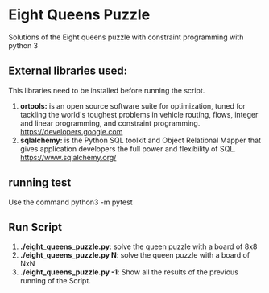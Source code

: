 # Eight Queens Puzzle
Solutions of the Eight queens puzzle with constraint programming with python 3

## External libraries used:
This libraries need to be installed before running the script.
1) **ortools:**  is an open source software suite for optimization, tuned for tackling the world's toughest problems in vehicle routing, flows, integer and linear programming, and constraint programming. https://developers.google.com
2) **sqlalchemy:**  is the Python SQL toolkit and Object Relational Mapper that gives application developers the full power and flexibility of SQL. https://www.sqlalchemy.org/

## running test
Use the command python3 -m pytest

## Run Script
1) **./eight_queens_puzzle.py**: solve the queen puzzle with a board of 8x8
2) **./eight_queens_puzzle.py N**: solve the queen puzzle with a board of NxN
2) **./eight_queens_puzzle.py -1**: Show all the results of the previous running of the Script.

